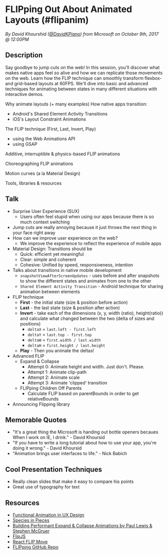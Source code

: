 # FLIPping Out About Animated Layouts (#flipanim)
*By David Khourshid ([@DavidKPiano](https://twitter.com/DavidKPiano)) from Microsoft on October 9th, 2017 @ 12:00PM*

## Description

Say goodbye to jump cuts on the web! In this session, you'll discover what makes native apps feel so alive and how we can replicate those movements on the web. Learn how the FLIP technique can smoothly transform flexbox- and grid-based layouts at 60FPS. We'll dive into basic and advanced techniques for animating between states in many different situations with interactive demos. 

Why animate layouts (+ many examples) 
How native apps transition: 
- Android's Shared Element Activity Transitions 
- iOS's Layout Constraint Animations 

The FLIP technique (First, Last, Invert, Play) 
- using the Web Animations API 
- using GSAP 

Additive, interruptible & physics-based FLIP animations 

Choreographing FLIP animations 

Motion curves (a la Material Design) 

Tools, libraries & resources

## Talk

- Surprise User Experience (SUX)
    - Users often feel stupid when using our apps because there is so much context switching
- Jump cuts are really annoying because it just throws the next thing in your face right away
- How can we improve user experience on the web?
    - We improve the experience to reflect the experience of mobile apps
- Material Design: Transitions should be
    - Quick: efficient yet meaningful
    - Clear: simple and coherent
    - Cohesive: Unified by speed, responsiveness, intention
- Talks about transitions in native mobile development
    - `snapshotViewAfterScreenUpdates` - uses before and after snapshots to show the different states and animates from one to the other
    - `Shared Element Activity Transition` - Android technique for sharing animation between elements
- FLIP technique
    - **First** - the initial state (size & position before action)
    - **Last** - the last state (size & position after action)
    - **Invert** - take each of the dimensions (x, y, width (ratio), height(ratio)) and calculate what changed between the two (delta of sizes and positions)
        - `deltaX` = `last.left - first.left`
        - `deltaY` = `last.top - first.top`
        - `deltaW` = `first.width / last.width `
        - `deltaH` = `first.height / last.height`
    - **Play** - Then you animate the deltas!
- Advanced FLIP
    - Expand & Collapse
        - Attempt 0: Animate height and width. Just don't. Please.
        - Attempt 1: Animate clip-path
        - Attempt 2: Animate scale
        - Attempt 3: Animate 'clipped' transition
    - FLIPping Children Off Parents
        - Calculate FLIP based on parentBounds in order to get relativeBounds
- Announcing Flipping library

## Memorable Quotes

- "It's a great thing the Microsoft is handing out bottle openers becaues When I work on IE, I drink." - David Khoursid
- "If you have to write a long tutorial about how to use your app, you're doing it wrong." - David Khoursid
- "Animation brings user interfaces to life." - Nick Babich

## Cool Presentation Techniques

- Really clean slides that make it easy to compare his points
- Great use of typography for text

## Resources

- [Functional Animation in UX Design](https://uxplanet.org/functional-animation-in-ux-design-what-makes-a-good-transition-d6e7b4344e5e)
- [Species in Pieces](http://www.species-in-pieces.com/)
- [Building Performant Expand & Collapse Animations by Paul Lewis & Stephen McGruer](https://developers.google.com/web/updates/2017/03/performant-expand-and-collapse)
- [FlipJS](https://github.com/googlearchive/flipjs)
- [React FLIP Move](https://github.com/joshwcomeau/react-flip-move)
- [FLIPping GitHub Repo](https://github.com/davidkpiano/flipping)
